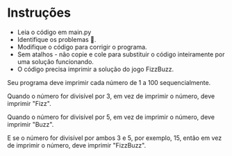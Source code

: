 # Instruções

* Leia o código em main.py
* Identifique os problemas 🐞.
* Modifique o código para corrigir o programa.
* Sem atalhos - não copie e cole para substituir o código inteiramente por uma solução funcionando.
* O código precisa imprimir a solução do jogo FizzBuzz.


Seu programa deve imprimir cada número de 1 a 100 sequencialmente.<br/>

Quando o número for divisível por 3, em vez de imprimir o número, deve imprimir "Fizz". <br/>

Quando o número for divisível por 5, em vez de imprimir o número, deve imprimir "Buzz".<br/>

E se o número for divisível por ambos 3 e 5, por exemplo, 15, então em vez de imprimir o número, deve imprimir "FizzBuzz".
